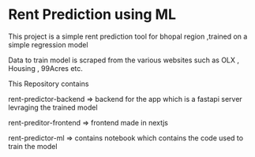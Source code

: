 
# Rent Prediction using ML 

This project  is a  simple rent prediction tool for bhopal region ,trained on a simple regression model

Data to train model is scraped from the various websites such as OLX , Housing , 99Acres etc.

This Repository contains 

rent-predictor-backend => backend for the app which is a fastapi server levraging the trained model 

rent-preditor-frontend => frontend made in nextjs 

rent-predictor-ml => contains notebook which contains the code used to train the model

